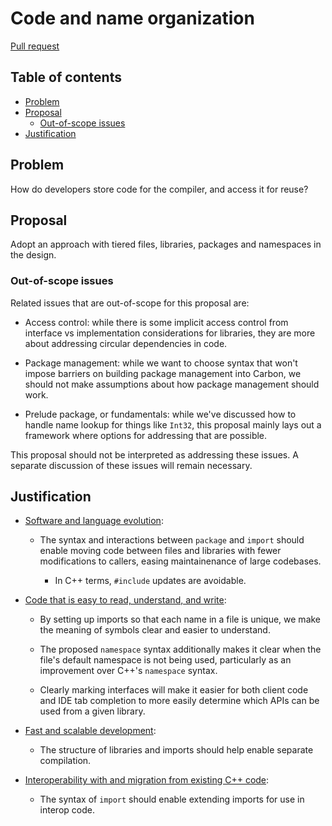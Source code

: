 # Code and name organization

<!--
Part of the Carbon Language project, under the Apache License v2.0 with LLVM
Exceptions. See /LICENSE for license information.
SPDX-License-Identifier: Apache-2.0 WITH LLVM-exception
-->

[Pull request](https://github.com/carbon-language/carbon-lang/pull/107)

## Table of contents

<!-- toc -->

-   [Problem](#problem)
-   [Proposal](#proposal)
    -   [Out-of-scope issues](#out-of-scope-issues)
-   [Justification](#justification)

<!-- tocstop -->

## Problem

How do developers store code for the compiler, and access it for reuse?

## Proposal

Adopt an approach with tiered files, libraries, packages and namespaces in the
design.

### Out-of-scope issues

Related issues that are out-of-scope for this proposal are:

-   Access control: while there is some implicit access control from interface
    vs implementation considerations for libraries, they are more about
    addressing circular dependencies in code.

-   Package management: while we want to choose syntax that won't impose
    barriers on building package management into Carbon, we should not make
    assumptions about how package management should work.

-   Prelude package, or fundamentals: while we've discussed how to handle name
    lookup for things like `Int32`, this proposal mainly lays out a framework
    where options for addressing that are possible.

This proposal should not be interpreted as addressing these issues. A separate
discussion of these issues will remain necessary.

## Justification

-   [Software and language evolution](/docs/project/goals.md#software-and-language-evolution):

    -   The syntax and interactions between `package` and `import` should enable
        moving code between files and libraries with fewer modifications to
        callers, easing maintainenance of large codebases.

        -   In C++ terms, `#include` updates are avoidable.

-   [Code that is easy to read, understand, and write](/docs/project/goals.md#code-that-is-easy-to-read-understand-and-write):

    -   By setting up imports so that each name in a file is unique, we make the
        meaning of symbols clear and easier to understand.

    -   The proposed `namespace` syntax additionally makes it clear when the
        file's default namespace is not being used, particularly as an
        improvement over C++'s `namespace` syntax.

    -   Clearly marking interfaces will make it easier for both client code and
        IDE tab completion to more easily determine which APIs can be used from
        a given library.

-   [Fast and scalable development](/docs/projects/goals.md#fast-and-scalable-development):

    -   The structure of libraries and imports should help enable separate
        compilation.

-   [Interoperability with and migration from existing C++ code](/docs/project/goals.md#interoperability-with-and-migration-from-existing-c-code):

    -   The syntax of `import` should enable extending imports for use in
        interop code.
